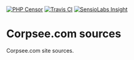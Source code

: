 [![PHP Censor](http://ci.php-censor.info/build-status/image/7?branch=master&label=PHPCensor&style=flat-square)](http://ci.php-censor.info/build-status/view/7?branch=master)
[![Travis CI](https://img.shields.io/travis/corpsee/corpsee-com/master.svg?label=Travis&style=flat-square)](https://travis-ci.org/corpsee/corpsee-com?branch=master)
[![SensioLabs Insight](https://img.shields.io/sensiolabs/i/eb4624d0-41c8-4b60-8c19-fb2d67a35fed.svg?label=Insight&style=flat-square)](https://insight.sensiolabs.com/projects/eb4624d0-41c8-4b60-8c19-fb2d67a35fed)

Corpsee.com sources
===================

Corpsee.com site sources.
